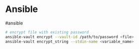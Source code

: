 # Ansible

#ansible

```sh
# encrypt file with existing password
ansible-vault encrypt --vault-id /path/to/password <file>
ansible-vault encrypt_string --stdin-name <variable_name>
```
